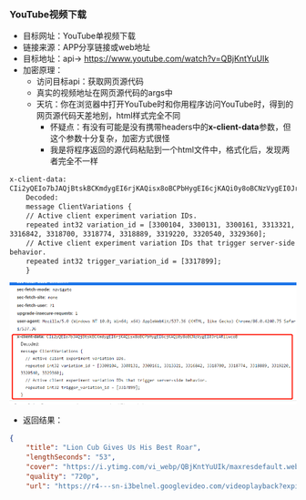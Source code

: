 ### YouTube视频下载

+ 目标网址：YouTube单视频下载
+ 链接来源：APP分享链接或web地址
+ 目标地址：api-> https://www.youtube.com/watch?v=QBjKntYuUIk
+ 加密原理：
   - 访问目标api：获取网页源代码
   - 真实的视频地址在网页源代码的args中
   - 天坑：你在浏览器中打开YouTube时和你用程序访问YouTube时，得到的网页源代码天差地别，html样式完全不同
      - 怀疑点：有没有可能是没有携带headers中的**x-client-data**参数，但这个参数十分复杂，加密方式很怪
      - 我是将程序返回的源代码粘贴到一个html文件中，格式化后，发现两者完全不一样


```
x-client-data: CIi2yQEIo7bJAQjBtskBCKmdygEI6rjKAQisx8oBCPbHygEI6cjKAQi0y8oBCNzVygEI0JrLARiLwcoB
    Decoded:
    message ClientVariations {
    // Active client experiment variation IDs.
    repeated int32 variation_id = [3300104, 3300131, 3300161, 3313321, 3316842, 3318700, 3318774, 3318889, 3319220, 3320540, 3329360];
    // Active client experiment variation IDs that trigger server-side behavior.
    repeated int32 trigger_variation_id = [3317899];
    }
```

![youbutu](./YouTube.png)

+ 返回结果：

```json
{
    "title": "Lion Cub Gives Us His Best Roar", 
    "lengthSeconds": "53", 
    "cover": "https://i.ytimg.com/vi_webp/QBjKntYuUIk/maxresdefault.webp", 
    "quality": "720p", 
    "url": "https://r4---sn-i3belnel.googlevideo.com/videoplayback?expire=1607096473&ei=OQTKX82vJJSVigaR87mIBA&ip=119.237.87.168&id=o-AKLn7Zszrwkpm41v0QBiYgeJ_k1D3DLXlThKj9XIrfBc&itag=22&source=youtube&requiressl=yes&mh=Oe&mm=31,26&mn=sn-i3belnel,sn-npoeenle&ms=au,onr&mv=m&mvi=4&pl=22&initcwndbps=1293750&vprv=1&mime=video/mp4&ns=_rI-3A2FGiXP8py4hbnCty8F&ratebypass=yes&dur=52.616&lmt=1551827604779810&mt=1607074120&fvip=4&beids=9466587&c=WEB&txp=5535432&n=VA4yuPbuqRKg4OkCm&sparams=expire,ei,ip,id,itag,source,requiressl,vprv,mime,ns,ratebypass,dur,lmt&sig=AOq0QJ8wRAIgEjZrq2rZPqmqHR_nPKxrZvXhQcgPDv3Z5cDY2fPxC5gCIEbpxO8n-XLIvTjNwu9k1FjomkvuO62kL0pF46yCZYP7&lsparams=mh,mm,mn,ms,mv,mvi,pl,initcwndbps&lsig=AG3C_xAwRQIgBDZPNtBPCGSdvPSBe7hCqJEXjvaIRHHZHnFc1AlQISACIQC4OEFQjUwdgMiqFjI_qJHBWjuF6w2ANlhsClsyCnX1Xg=="}

```